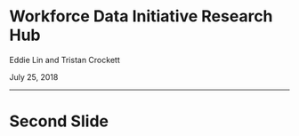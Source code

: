 # Workforce Data Initiative Research Hub

Eddie Lin and Tristan Crockett

July 25, 2018

---

# Second Slide
